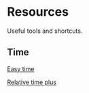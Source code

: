 # Resources

Useful tools and shortcuts.

## Time

[Easy time](https://github.com/Petro31/easy-time-jinja)

[Relative time plus](https://github.com/TheFes/relative-time-plus)
